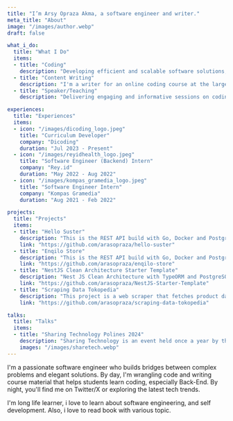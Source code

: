 ```yaml
---
title: "I’m Arsy Opraza Akma, a software engineer and writer."
meta_title: "About"
image: "/images/author.webp"
draft: false

what_i_do:
  title: "What I Do"
  items:
  - title: "Coding"
    description: "Developing efficient and scalable software solutions, with a focus on back-end development, ensuring robust and maintainable code."
  - title: "Content Writing"
    description: "I'm a writer for an online coding course at the largest edutech company in Indonesia with 100K student enrolled. I also write articles for various media such as my personal blog, twitter and medium.I crafting narratives and informative pieces that engage readers and convey complex ideas with clarity and creativity."
  - title: "Speaker/Teaching"
    description: "Delivering engaging and informative sessions on coding and technology, helping students and professionals understand complex concepts through clear explanations and hands-on examples. I specialize in teaching back-end development and have conducted numerous live training sessions."

experiences:
  title: "Experiences"
  items:
  - icon: "/images/dicoding_logo.jpeg"
    title: "Curriculum Developer"
    company: "Dicoding"
    duration: "Jul 2023 - Present"
  - icon: "/images/reyidhealth_logo.jpeg"
    title: "Software Engineer (Backend) Intern"
    company: "Rey.id"
    duration: "May 2022 - Aug 2022"
  - icon: "/images/kompas_gramedia_logo.jpeg"
    title: "Software Engineer Intern"
    company: "Kompas Gramedia"
    duration: "Aug 2021 - Feb 2022"

projects:
  title: "Projects"
  items:
  - title: "Hello Suster"
    description: "This is the REST API build with Go, Docker and PostgreSQL."
    link: "https://github.com/arasopraza/hello-suster"
  - title: "Enqilo Store"
    description: "This is the REST API build with Go, Docker and PostgreSQL."
    link: "https://github.com/arasopraza/enqilo-store"
  - title: "NestJS Clean Architecture Starter Template"
    description: "Nest JS Clean Architecture with TypeORM and PostgreSQL."
    link: "https://github.com/arasopraza/NestJS-Starter-Template"
  - title: "Scraping Data Tokopedia"
    description: "This project is a web scraper that fetches product data based on a keyword and exports the data to a CSV file."
    link: "https://github.com/arasopraza/scraping-data-tokopedia"

talks:
  title: "Talks"
  items:
  - title: "Sharing Technology Polines 2024"
    description: "Sharing Technology is an event held once a year by the Electrical Engineering Student Association of Semarang State Polytechnic."
    images: "/images/sharetech.webp"
---
```


I'm a passionate software engineer who builds bridges between complex problems and elegant solutions. By day, I'm wrangling code and writing course material that helps students learn coding, especially Back-End. By night, you'll find me on Twitter/X or exploring the latest tech trends.

I'm long life learner, i love to learn about software engineering, and self development. Also, i love to read book with various topic.
